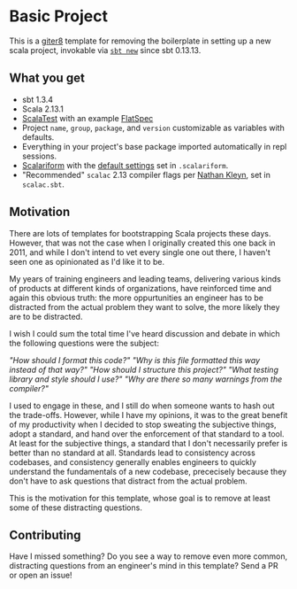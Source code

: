 # Basic Project

This is a [giter8](http://www.foundweekends.org/giter8/index.html) template for removing
the boilerplate in setting up a new scala project, invokable via
[`sbt new`](https://www.scala-sbt.org/1.x/docs/sbt-new-and-Templates.html) since sbt 0.13.13.

## What you get

* sbt 1.3.4
* Scala 2.13.1
* [ScalaTest](http://www.scalatest.org/) with an example [FlatSpec](http://www.scalatest.org/user_guide/selecting_a_style)
* Project `name`, `group`, `package`, and `version` customizable as variables with defaults.
* Everything in your project's base package imported automatically in repl sessions.
* [Scalariform](http://scala-ide.org/scalariform/) with the [default settings](https://github.com/scala-ide/scalariform/blob/master/formatterPreferences.properties) set in `.scalariform`.
* "Recommended" `scalac` 2.13 compiler flags per [Nathan Kleyn](https://nathankleyn.com/2019/05/13/recommended-scalac-flags-for-2-13/), set in `scalac.sbt`.

## Motivation

There are lots of templates for bootstrapping Scala projects these days. However, that was not the case when I originally created this one back in 2011, and while I don't intend to vet every single one out there, I haven't seen one as opinionated as I'd like it to be.

My years of training engineers and leading teams, delivering various kinds of products at different kinds of organizations, have reinforced time and again this obvious truth: the more oppurtunities an engineer has to be distracted from the actual problem they want to solve, the more likely they are to be distracted.

I wish I could sum the total time I've heard discussion and debate in which the following questions were the subject:

_"How should I format this code?"_
_"Why is this file formatted this way instead of that way?"_
_"How should I structure this project?"_
_"What testing library and style should I use?"_
_"Why are there so many warnings from the compiler?"_

I used to engage in these, and I still do when someone wants to hash out the trade-offs. However, while I have my opinions, it was to the great benefit of my productivity when I decided to stop sweating the subjective things, adopt a standard, and hand over the enforcement of that standard to a tool. At least for the subjective things, a standard that I don't necessarily prefer is better than no standard at all. Standards lead to consistency across codebases, and consistency generally enables engineers to quickly understand the fundamentals of a new codebase, prececisely because they don't have to ask questions that distract from the actual problem.

This is the motivation for this template, whose goal is to remove at least some of these distracting questions.

## Contributing

Have I missed something? Do you see a way to remove even more common, distracting questions from an engineer's mind in this template? Send a PR or open an issue!